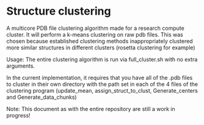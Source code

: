 # Structure clustering
A multicore PDB file clustering algorithm made for a research compute cluster. It will perform a k-means clustering on raw pdb files. This was chosen because established clustering methods inappropriately clustered more similar structures in different clusters (rosetta clustering for example) 

Usage: 
The entire clustering algorithm is run via full_cluster.sh with no extra arguments. 

In the current implementation, it requires that you have all of the .pdb files to cluster in their own directory with the path set in each of the 4 files of the clustering program (update_mean, assign_struct_to_clust, Generate_centers and Generate_data_chunks)

Note: This document as with the entire repository are still a work in progress!
